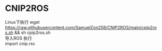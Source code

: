 # CNIP2ROS
Linux下执行
wget https://raw.githubusercontent.com/SamuelZon258/CNIP2ROS/main/cpip2ros.sh && sh cpip2ros.sh   
导入ROS 执行   
import cnip.rsc   
